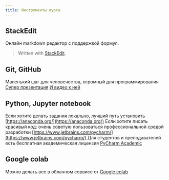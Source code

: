 ```yaml
---
title: Инструменты курса
---
```



## StackEdit
Онлайн markdown редактор с поддержкой формул.

> Written with [StackEdit](https://stackedit.io/).

## Git, GitHub
Маленький шаг для человечества, огромный для программирования
[Супер презентация](https://amueller.github.io/COMS4995-s19/slides/aml-02-python-git-testing/)
[И видео к ней](https://youtu.be/EPVwnG-n4B0)

## Python, Jupyter notebook

 Если хотите делать задания локально, лучший путь установить [https://anaconda.org/](https://anaconda.org/)
Если хотите писать красивый код: очень советую пользоваться профессиональной средой разработки [https://www.jetbrains.com/pycharm/](https://www.jetbrains.com/pycharm/) 
Для студентов и преподавателей есть бесплатная академическая лицензия [PyCharm Academic](https://www.jetbrains.com/community/education/#students) 

## Google colab

Можно делать все в облачном сервисе от [Google colab](https://colab.research.google.com/notebooks/intro.ipynb#recent=true)